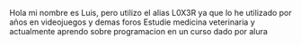 Hola mi nombre es Luis, pero utilizo el alias L0X3R ya que lo he utilizado por años en videojuegos y demas foros
Estudie medicina veterinaria y actualmente aprendo sobre programacion en un curso dado por alura
